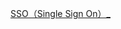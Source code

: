 ﻿[SSO（Single Sign On）_](http://mp.weixin.qq.com/s?__biz=MzAwNTMxMzg1MA==&mid=2654067772&idx=2&sn=b4075709ababef60a91639244d236d64&scene=4#wechat_redirect)

